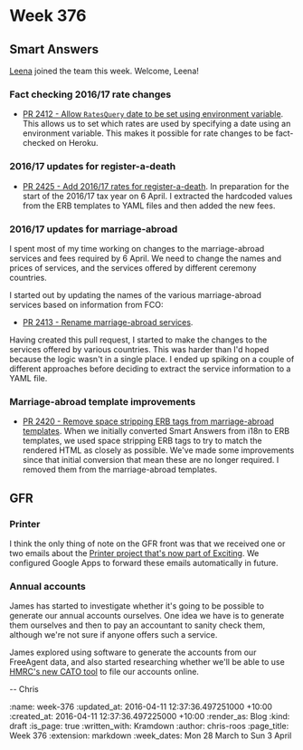 Week 376
========

## Smart Answers

[Leena][leena-gupte] joined the team this week. Welcome, Leena!


### Fact checking 2016/17 rate changes

* [PR 2412 - Allow `RatesQuery` date to be set using environment variable][smart-answers-pr-2412]. This allows us to set which rates are used by specifying a date using an environment variable. This makes it possible for rate changes to be fact-checked on Heroku.


### 2016/17 updates for register-a-death

* [PR 2425 - Add 2016/17 rates for register-a-death][smart-answers-pr-2425]. In preparation for the start of the 2016/17 tax year on 6 April. I extracted the hardcoded values from the ERB templates to YAML files and then added the new fees.


### 2016/17 updates for marriage-abroad

I spent most of my time working on changes to the marriage-abroad services and fees required by 6 April. We need to change the names and prices of services, and the services offered by different ceremony countries.

I started out by updating the names of the various marriage-abroad services based on information from FCO:

* [PR 2413 - Rename marriage-abroad services][smart-answers-pr-2413].

Having created this pull request, I started to make the changes to the services offered by various countries. This was harder than I'd hoped because the logic wasn't in a single place. I ended up spiking on a couple of different approaches before deciding to extract the service information to a YAML file.


### Marriage-abroad template improvements

* [PR 2420 - Remove space stripping ERB tags from marriage-abroad templates][smart-answers-pr-2420]. When we initially converted Smart Answers from i18n to ERB templates, we used space stripping ERB tags to try to match the rendered HTML as closely as possible. We've made some improvements since that initial conversion that mean these are no longer required. I removed them from the marriage-abroad templates.


## GFR

### Printer

I think the only thing of note on the GFR front was that we received one or two emails about the [Printer project that's now part of Exciting][exciting-printer]. We configured Google Apps to forward these emails automatically in future.


### Annual accounts

James has started to investigate whether it's going to be possible to generate our annual accounts ourselves. One idea we have is to generate them ourselves and then to pay an accountant to sanity check them, although we're not sure if anyone offers such a service.

James explored using software to generate the accounts from our FreeAgent data, and also started researching whether we'll be able to use [HMRC's new CATO tool][hmrc-cato] to file our accounts online.

-- Chris

[exciting-printer]: https://exciting.io/printer/
[hmrc-cato]: https://www.gov.uk/file-your-company-accounts-and-tax-return
[james-mead]: /james-mead
[leena-gupte]: https://github.com/leenagupte
[smart-answers-pr-2402]: https://github.com/alphagov/smart-answers/pull/2402
[smart-answers-pr-2403]: https://github.com/alphagov/smart-answers/pull/2403
[smart-answers-pr-2412]: https://github.com/alphagov/smart-answers/pull/2412
[smart-answers-pr-2413]: https://github.com/alphagov/smart-answers/pull/2413
[smart-answers-pr-2420]: https://github.com/alphagov/smart-answers/pull/2420
[smart-answers-pr-2424]: https://github.com/alphagov/smart-answers/pull/2424
[smart-answers-pr-2425]: https://github.com/alphagov/smart-answers/pull/2425

:name: week-376
:updated_at: 2016-04-11 12:37:36.497251000 +10:00
:created_at: 2016-04-11 12:37:36.497225000 +10:00
:render_as: Blog
:kind: draft
:is_page: true
:written_with: Kramdown
:author: chris-roos
:page_title: Week 376
:extension: markdown
:week_dates: Mon 28 March to Sun 3 April
